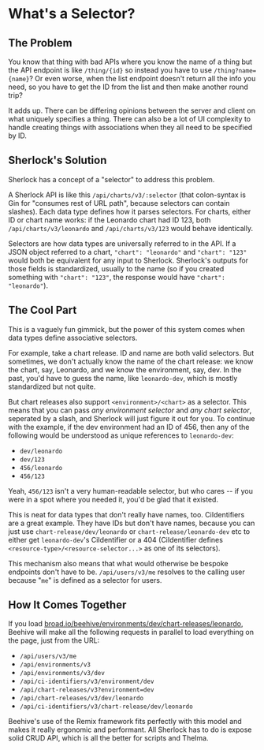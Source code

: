 # What's a Selector?

## The Problem

You know that thing with bad APIs where you know the name of a thing but the API endpoint is like `/thing/{id}` so instead you have to use `/thing?name={name}`? Or even worse, when the list endpoint doesn't return all the info you need, so you have to get the ID from the list and then make another round trip?

It adds up. There can be differing opinions between the server and client on what uniquely specifies a thing. There can also be a lot of UI complexity to handle creating things with associations when they all need to be specified by ID.

## Sherlock's Solution

Sherlock has a concept of a "selector" to address this problem.

A Sherlock API is like this `/api/charts/v3/:selector` (that colon-syntax is Gin for "consumes rest of URL path", because selectors can contain slashes). Each data type defines how it parses selectors. For charts, either ID or chart name works: if the Leonardo chart had ID 123, both `/api/charts/v3/leonardo` and `/api/charts/v3/123` would behave identically.

Selectors are how data types are universally referred to in the API. If a JSON object referred to a chart, `"chart": "leonardo"` and `"chart": "123"` would both be equivalent for any input to Sherlock. Sherlock's outputs for those fields is standardized, usually to the name (so if you created something with `"chart": "123"`, the response would have `"chart": "leonardo"`).

## The Cool Part

This is a vaguely fun gimmick, but the power of this system comes when data types define associative selectors.

For example, take a chart release. ID and name are both valid selectors. But sometimes, we don't actually know the name of the chart release: we know the chart, say, Leonardo, and we know the environment, say, dev. In the past, you'd have to guess the name, like `leonardo-dev`, which is mostly standardized but not quite.

But chart releases also support `<environment>/<chart>` as a selector. This means that you can pass _any environment selector_ and _any chart selector_, seperated by a slash, and Sherlock will just figure it out for you. To continue with the example, if the dev environment had an ID of 456, then any of the following would be understood as unique references to `leonardo-dev`:

- `dev/leonardo`
- `dev/123`
- `456/leonardo`
- `456/123`

Yeah, `456/123` isn't a very human-readable selector, but who cares -- if you were in a spot where you needed it, you'd be glad that it existed.

This is neat for data types that don't really have names, too. CiIdentifiers are a great example. They have IDs but don't have names, because you can just use `chart-release/dev/leonardo` or `chart-release/leonardo-dev` etc to either get `leonardo-dev`'s CiIdentifier or a 404 (CiIdentifier defines `<resource-type>/<resource-selector...>` as one of its selectors).

This mechanism also means that what would otherwise be bespoke endpoints don't have to be. `/api/users/v3/me` resolves to the calling user because "`me`" is defined as a  selector for users.

## How It Comes Together

If you load [broad.io/beehive/environments/dev/chart-releases/leonardo](https://broad.io/beehive/environments/dev/chart-releases/leonardo), Beehive will make all the following requests in parallel to load everything on the page, just from the URL:

- `/api/users/v3/me`
- `/api/environments/v3`
- `/api/environments/v3/dev`
- `/api/ci-identifiers/v3/environment/dev`
- `/api/chart-releases/v3?environment=dev`
- `/api/chart-releases/v3/dev/leonardo`
- `/api/ci-identifiers/v3/chart-release/dev/leonardo`

Beehive's use of the Remix framework fits perfectly with this model and makes it really ergonomic and performant. All Sherlock has to do is expose solid CRUD API, which is all the better for scripts and Thelma.


